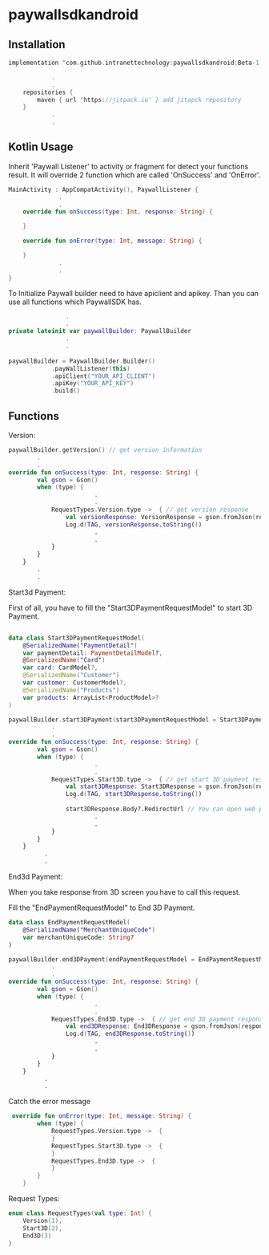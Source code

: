 # paywallsdkandroid


## Installation

```kotlin
implementation 'com.github.intranettechnology:paywallsdkandroid:Beta-1.0.2'

            .
            .
    repositories {
        maven { url 'https://jitpack.io' } add jitapck repository
    }
            .
            .
```

## Kotlin Usage

Inherit 'Paywall Listener' to activity or fragment for detect your functions result. It will override 2 function which are called 'OnSuccess' and 'OnError'.

```kotlin
MainActivity : AppCompatActivity(), PaywallListener {
              .
              .
    override fun onSuccess(type: Int, response: String) {

    }

    override fun onError(type: Int, message: String) {

    }
              .
              .
}
```

To Initialize Paywall builder need to have apiclient and apikey. Than you can use all functions which PaywallSDK has.

```kotlin
                .
                .
private lateinit var paywallBuilder: PaywallBuilder
                .
                .
                
paywallBuilder = PaywallBuilder.Builder()
            .payWallListener(this)
            .apiClient("YOUR_API_CLIENT")
            .apiKey("YOUR_API_KEY")
            .build()
```
## Functions

Version:

```kotlin
paywallBuilder.getVersion() // get version information
        .
        .
override fun onSuccess(type: Int, response: String) {
        val gson = Gson()
        when (type) {
                        .
                        .
            RequestTypes.Version.type ->  { // get version response
                val versionResponse: VersionResponse = gson.fromJson(response, VersionResponse::class.java) //Convert json to Version Response Model
                Log.d(TAG, versionResponse.toString())
                        .
                        .
            }
        }
    }
        .
        .

```

Start3d Payment:

First of all, you have to fill the "Start3DPaymentRequestModel" to start 3D Payment.
```kotlin

data class Start3DPaymentRequestModel(
    @SerializedName("PaymentDetail")
    var paymentDetail: PaymentDetailModel?,
    @SerializedName("Card")
    var card: CardModel?,
    @SerializedName("Customer")
    var customer: CustomerModel?,
    @SerializedName("Products")
    var products: ArrayList<ProductModel>?
)
```

```kotlin
paywallBuilder.start3DPayment(start3DPaymentRequestModel = Start3DPaymentRequestModel()) // start 3D payment
            .
            .
override fun onSuccess(type: Int, response: String) {
        val gson = Gson()
        when (type) {
                        .
                        .
            RequestTypes.Start3D.type ->  { // get start 3D payment response
                val start3DResponse: Start3DResponse = gson.fromJson(response, Start3DResponse::class.java) //Convert json to Start3DResponse
                Log.d(TAG, start3DResponse.toString())
                
                start3DResponse.Body?.RedirectUrl // You can open web page with 'RedirectUrl' to show 3D screen.
                        .
                        .
            }
        }
    }
          .
          .
```

End3d Payment:

When you take response from 3D screen you have to call this request.

Fill the "EndPaymentRequestModel" to End 3D Payment.

```kotlin
data class EndPaymentRequestModel(
    @SerializedName("MerchantUniqueCode")
    var merchantUniqueCode: String?
)
```
```kotlin
paywallBuilder.end3DPayment(endPaymentRequestModel = EndPaymentRequestModel()) // end 3D payment
            .
            .
override fun onSuccess(type: Int, response: String) {
        val gson = Gson()
        when (type) {
                        .
                        .
            RequestTypes.End3D.type ->  { // get end 3D payment response
                val end3DResponse: End3DResponse = gson.fromJson(response, End3DResponse::class.java) //Convert json to End3DResponse
                Log.d(TAG, end3DResponse.toString())
                        .
                        .
            }
        }
    }
          .
          .
```

Catch the error message

```kotlin
 override fun onError(type: Int, message: String) {
        when (type) {
            RequestTypes.Version.type ->  {
            }
            RequestTypes.Start3D.type ->  {
            }
            RequestTypes.End3D.type ->  {
            }
        }
    }
```
Request Types:
```kotlin
enum class RequestTypes(val type: Int) {
    Version(1),
    Start3D(2),
    End3D(3)
}
```
